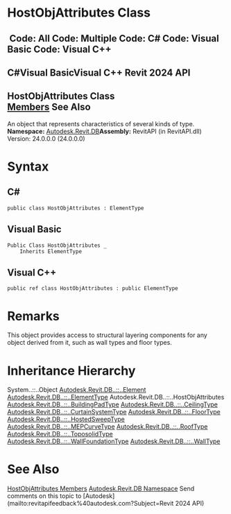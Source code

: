 # HostObjAttributes Class

﻿
 Code: All Code: Multiple Code: C# Code: Visual Basic Code: Visual C++   
---  
C#Visual BasicVisual C++
Revit 2024 API  
---  
HostObjAttributes Class  
[Members](27062538-00e5-8949-2e47-6f2f955ec17e.md "HostObjAttributes Members") See Also  
---  
An object that represents characteristics of several kinds of type.
**Namespace:** [Autodesk.Revit.DB](87546ba7-461b-c646-cbb1-2cb8f5bff8b2.md "Autodesk.Revit.DB Namespace")**Assembly:** RevitAPI (in RevitAPI.dll) Version: 24.0.0.0 (24.0.0.0)
# Syntax
C#  
---  
```text
public class HostObjAttributes : ElementType
```
  
Visual Basic  
---  
```text
Public Class HostObjAttributes _
	Inherits ElementType
```
  
Visual C++  
---  
```text
public ref class HostObjAttributes : public ElementType
```
  
# Remarks
This object provides access to structural layering components for any object derived from it, such as wall types and floor types.
# Inheritance Hierarchy
System..::..Object [Autodesk.Revit.DB..::..Element](eb16114f-69ea-f4de-0d0d-f7388b105a16.md "Element Class") [Autodesk.Revit.DB..::..ElementType](ffb18296-0448-559c-580c-7857cbcdc094.md "ElementType Class") Autodesk.Revit.DB..::..HostObjAttributes [Autodesk.Revit.DB..::..BuildingPadType](355ade63-59db-5d4d-dac2-1f490ff7c1c0.md "BuildingPadType Class") [Autodesk.Revit.DB..::..CeilingType](baf38810-8834-27b6-23fa-1a695daabe47.md "CeilingType Class") [Autodesk.Revit.DB..::..CurtainSystemType](8fc2105b-e7c7-afc5-5dea-15160cba19a1.md "CurtainSystemType Class") [Autodesk.Revit.DB..::..FloorType](b6fd8c08-7eea-1ab4-b7ab-096778b46e8f.md "FloorType Class") [Autodesk.Revit.DB..::..HostedSweepType](1ae103ff-960e-a5e7-7a4f-c7c561ca5a3f.md "HostedSweepType Class") [Autodesk.Revit.DB..::..MEPCurveType](97c98bd6-0966-5b0c-6f75-4c34f16adce1.md "MEPCurveType Class") [Autodesk.Revit.DB..::..RoofType](00b5948e-1cb6-4f3b-acc1-9f000e8cc40d.md "RoofType Class") [Autodesk.Revit.DB..::..ToposolidType](b7aa65b6-149a-c4ea-afc4-6714cd1a55f7.md "ToposolidType Class") [Autodesk.Revit.DB..::..WallFoundationType](dc30ba94-ead6-e431-560c-65576cd44f63.md "WallFoundationType Class") [Autodesk.Revit.DB..::..WallType](aa685433-b426-5e4f-bee1-e3487bb59518.md "WallType Class")
# See Also
[HostObjAttributes Members](27062538-00e5-8949-2e47-6f2f955ec17e.md "HostObjAttributes Members")
[Autodesk.Revit.DB Namespace](87546ba7-461b-c646-cbb1-2cb8f5bff8b2.md "Autodesk.Revit.DB Namespace")
Send comments on this topic to [Autodesk](mailto:revitapifeedback%40autodesk.com?Subject=Revit 2024 API)
